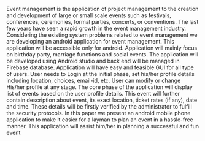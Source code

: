  Event management is the application of project management to the creation and development
 of large or small scale events such as festivals, conferences, ceremonies, formal parties,
 concerts, or conventions. The last few years have seen a rapid growth in the event
 management industry. Considering the existing system problems related to event management
 we are developing an android application for event management. This application will be
 accessible only for android. Application will mainly focus on birthday party, marriage
 functions and social events. The application will be developed using Android studio and back
 end will be managed in Firebase database. Application will have easy and feasible GUI for all
 type of users. User needs to Login at the initial phase, set his/her profile details including
 location, choices, email-id, etc. User can modify or change His/her profile at any stage. The
 core phase of the application will display list of events based on the user profile details. This
 event will further contain description about event, its exact location, ticket rates (if any), date
 and time. These details will be firstly verified by the administrator to fulfill the security
 protocols. In this paper we present an android mobile phone application to make it easier for a
 layman to plan an event in a hassle-free manner. This application will assist him/her in
 planning a successful and fun event
